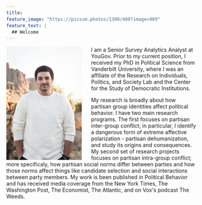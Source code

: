 ```yaml
---
title: 
feature_image: "https://picsum.photos/1300/400?image=989"
feature_text: |
  ## Welcome
---
```


<img src="/man/figures/headshot.jpeg" align="left" width=200 style="float:left; padding-right:25px" /> I am a Senior Survey Analytics Analyst at YouGov. Prior to my current position, I received my PhD in Political Science from Vanderbilt University, where I was an affiliate of the Research on Individuals, Politics, and Society Lab and the Center for the Study of Democratic Institutions. 

My research is broadly about how partisan group identities affect political behavior. I have two main research programs. The first focuses on partisan inter-group conflict; in particular, I identify a dangerous form of extreme affective polarization - partisan dehumanization, and study its origins and consequences. My second set of research projects focuses on partisan intra-group conflict; more specificaly, how partisan social norms differ between parties and how those norms affect things like candidate selection and social interactions between party members. My work is been published in Political Behavior and has received media coverage from the New York Times, The Washington Post, The Economist, The Atlantic, and on Vox's podcast The Weeds. 
